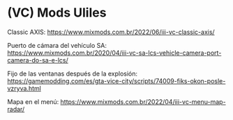 # (VC) Mods Uliles

Classic AXIS: https://www.mixmods.com.br/2022/06/iii-vc-classic-axis/

Puerto de cámara del vehículo SA: https://www.mixmods.com.br/2020/04/iii-vc-sa-lcs-vehicle-camera-port-camera-do-sa-e-lcs/

Fijo de las ventanas después de la explosión: https://gamemodding.com/es/gta-vice-city/scripts/74009-fiks-okon-posle-vzryva.html

Mapa en el menú: https://www.mixmods.com.br/2022/04/iii-vc-menu-map-radar/

